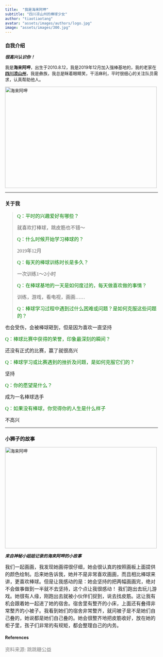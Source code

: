 ```yaml
---
title:  "我是海来阿呷"
subtitle: "四川凉山州的棒球少女"
author: "tiaotiaotang"
avatar: "assets/images/authors/logo.jpg"
image: "assets/images/300.jpg"
---
```


### 自我介绍

***很高兴认识你！***

我是**海来阿呷**，出生于2010.8.12，我是2019年12月加入强棒基地的，我的老家在[**四川凉山州**](https://baike.baidu.com/item/%E5%87%89%E5%B1%B1%E5%BD%9D%E6%97%8F%E8%87%AA%E6%B2%BB%E5%B7%9E/2721144?fromtitle=%E5%9B%9B%E5%B7%9D%E5%87%89%E5%B1%B1%E5%B7%9E&fromid=50086249&fr=aladdin)，我是彝族，我总是眯着眼睛笑，干活麻利，平时很细心的关注队员需求，认真帮助他人。
 

<img style="width:500px;height:333px" src="https://tva1.sinaimg.cn/large/008eGmZEly1goio2ejnt2j30k00dc4qp.jpg" alt="海来阿呷" aligh=center />


*****

### 关于我

> <font face="黑体" color=green size=3>Q：平时的兴趣爱好有哪些？</font>
> 
> <font face="黑体" size=3>就喜欢打棒球，跳皮筋也不错～</font>
> 
> <font face="黑体" color=green size=3>Q：什么时候开始学习棒球的？</font>
> 
> <font face="黑体" size=3>2019年12月</font>
> 
> <font face="黑体" color=green size=3>Q：每天的棒球训练时长是多久？</font>
> 
> <font face="黑体" size=3>一次训练1～2小时</font>
> 
> <font face="黑体" color=green size=3>Q：在棒球基地的一天是如何度过的，每天做喜欢做的事情？</font>
> 
> <font face="黑体" size=3>训练，游戏，看电视，画画……</font>
> 
> <font face="黑体" color=green size=3>Q：棒球学习过程中遇到过什么困难或问题？是如何克服这些问题的？</font>

<font face="黑体" size=3>也会受伤，会被棒球砸到，但是因为喜欢一直坚持</font>

<font face="黑体" color=green size=3>Q：棒球比赛中获得的荣誉，印象最深刻的瞬间？</font>

<font face="黑体" size=3>还没有正式的比赛，赢了就很高兴</font>

<font face="黑体" color=green size=3>Q：棒球学习或比赛遇到的挫折及问题，是如何克服它们的？</font>

<font face="黑体" size=3>坚持</font>

<font face="黑体" color=green size=3>Q：你的愿望是什么？</font>

<font face="黑体" size=3>成为一名棒球选手</font>

<font face="黑体" color=green size=3>Q：如果没有棒球，你觉得你的人生是什么样子</font>

<font face="黑体" size=3>不高兴</font>


*****

### 小狮子的故事

<img style="width:500px;height:333px" src="https://tva1.sinaimg.cn/large/008eGmZEly1goioatpcscj31400u0u0z.jpg" alt="海来阿呷" aligh=center />

***来自神秘小姐姐记录的海来阿呷的小故事***

<font face="黑体" size=3>
我们一起画画，我发现她画得很仔细，她会很认真的按照画板上面提供的颜色绘制。后来她告诉我，她并不是非常喜欢画画，而且相比棒球来讲，更喜欢棒球。但是让我感动的是：她会坚持的把两幅画画完，绝对不会做事做到一半就不去坚持，这个点让我很感动！
我们跑出去玩儿游戏。她很有人缘，刚跑出去就被小伙伴们捉到，说去找皮筋。这让我有机会跟着她一起进了她的宿舍。宿舍里有整齐的小床，上面还有叠得非常整齐的小被子。我看到她们的宿舍非常整齐，就问被子是不是她们自己叠的，她说都是她们自己叠的。她会很整齐地把皮筋收好，放在她的柜子里，孩子们非常的有规矩，都会整理自己的内务。
 </font>




#### References
 
<font face="黑体" color=grey size=3>资料来源: 跳跳糖公益 </font>

